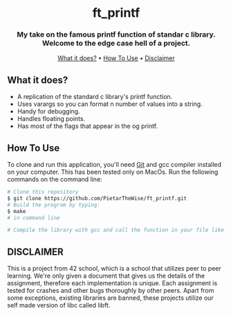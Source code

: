 <h1 align="center">
  <br>
    ft_printf
  <br>
</h1>


<!-- {% include youtube.html id="A3QtEFnUzeQ" %} -->

<h3 align="center">My take on the famous printf function of standar c library. Welcome to the edge case hell of a project.</h3>

<p align="center">
  <a href="#what-it-does">What it does?</a> •
  <a href="#how-to-use">How To Use</a> •
  <a href="#disclaimer">Disclaimer</a>
</p>


## What it does?

* A replication of the standard c library's printf function.
* Uses varargs so you can format n number of values into a string.
* Handy for debugging.
* Handles floating points.
* Has most of the flags that appear in the og printf.

## How To Use

To clone and run this application, you'll need [Git](https://git-scm.com) and gcc compiler installed on your computer. This has been tested only on MacOs. Run the following commands on the command line:

```bash
# Clone this repository
$ git clone https://github.com/PietarTheWise/ft_printf.git
# Build the program by typing:
$ make
# in command line

# Compile the library with gcc and call the function in your file like you do with other libraries.

```

## DISCLAIMER

<p>
This is a project from 42 school, which is a school that utilizes peer to peer learning.
We're only given a document that gives us the details of the assignment, therefore each implementation
is unique. Each assignment is tested for crashes and other bugs thoroughly by other peers. Apart from some exceptions, existing
libraries are banned, these projects utilize our self made version of libc called libft.
</p>
